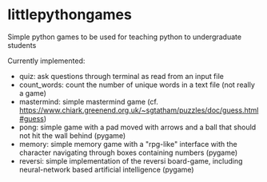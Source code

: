 # littlepythongames
Simple python games to be used for teaching python to undergraduate students

Currently implemented: 
 * quiz: ask questions through terminal as read from an input file
 * count_words: count the number of unique words in a text file (not really a game)
 * mastermind: simple mastermind game (cf. https://www.chiark.greenend.org.uk/~sgtatham/puzzles/doc/guess.html#guess)
 * pong: simple game with a pad moved with arrows and a ball that should not hit the wall behind (pygame)
 * memory: simple memory game with a "rpg-like" interface with the character navigating through boxes containing numbers (pygame)
 * reversi: simple implementation of the reversi board-game, including neural-network based artificial intelligence (pygame) 




